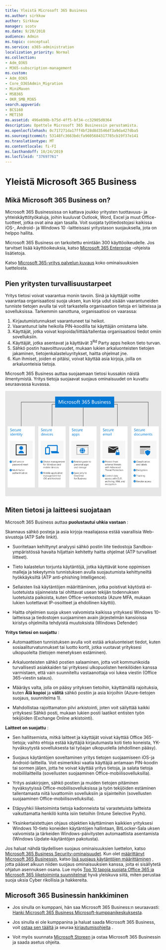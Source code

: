 ```yaml
---
title: Yleistä Microsoft 365 Business
ms.author: sirkkuw
author: Sirkkuw
manager: scotv
ms.date: 9/20/2018
audience: Admin
ms.topic: conceptual
ms.service: o365-administration
localization_priority: Normal
ms.collection:
- Adm_O365
- M365-subscription-management
ms.custom:
- Adm_O365
- Core_O365Admin_Migration
- MiniMaven
- MSB365
- OKR_SMB_M365
search.appverid:
- BCS160
- MET150
ms.assetid: 496e690b-b75d-4ff5-bf34-cc32905d0364
description: Opettele Microsoft 365 Businessin perustamista.
ms.openlocfilehash: 0c717271da17ff4bf28d8d3546df3a9da427dba5
ms.sourcegitcommit: 53148fc3663bdcfa9605684317785cb19f37e141
ms.translationtype: MT
ms.contentlocale: fi-FI
ms.lasthandoff: 10/24/2019
ms.locfileid: "37697761"
---
```

# <a name="overview-of-microsoft-365-business"></a>Yleistä Microsoft 365 Business

## <a name="what-is-microsoft-365-business"></a>Mikä Microsoft 365 Business on?

Microsoft 365 Businessissa on kattava joukko yritysten tuottavuus- ja yhteiskäyttötyökaluja, joihin kuuluvat Outlook, Word, Excel ja muut Office-tuotteet, jotka ovat aina ajan tasalla. Voit suojata työtiedostojasi kaikissa iOS-, Android- ja Windows 10 -laitteissasi yritystason suojauksella, jota on helppo hallita.
  
Microsoft 365 Business on tarkoitettu enintään 300 käyttöoikeudelle. Jos tarvitset lisää käyttöoikeuksia, katso [Microsoft 365 Enterprise](https://go.microsoft.com/fwlink/p/?linkid=860986) -ohjeista lisätietoja.

Katso [Microsoft 365-yritys palvelun kuvaus](https://docs.microsoft.com/office365/servicedescriptions/microsoft-365-service-descriptions/microsoft-365-business-service-description) koko ominaisuuksien luettelosta.
  
## <a name="small-business-security-needs"></a>Pien yritysten turvallisuustarpeet

Yritys tietosi voivat vaarantua monin tavoin. Sinä ja käyttäjät voitte vaarantaa organisaatiosi suoja uksen, kun kirja udut sisään vaarantuneiden tunniste tietojen avulla tai voit tarkastella organisaation tietoja eri laitteissa ja sovelluksissa. Tarkemmin sanottuna, organisaatiosi on vaarassa:

1. Kirjautumistunnukset vaarantuneet tai heikot.
2. Vaarantunut laite heikolla PIN-koodilla tai käyttäjän omistama laite.
3. Käyttäjät, jotka voivat kopioida/liittää/tallentaa organisaatiosi tiedot omiin sovelluksiin.
4. Käyttäjät, jotka asentavat ja käyttävät 3<sup>Rd</sup> Party apps heikon tieto turvan.
5. Sähkö postin haavoittuvuudet, mukaan lukien arkaluonteisten tietojen jakaminen, tietojenkalasteluyritykset, haitta ohjelmat jne.
6. Kun ihmiset, joiden ei pitäisi, voivat käyttää asia kirjoja, joilla on arkaluonteisia tietoja.

Microsoft 365 Business auttaa suojaamaan tietosi kussakin näistä ilmentymistä. Yritys tietoja suojaavat suojaus ominaisuudet on kuvattu seuraavassa kuvassa.

![Luku, joka osoittaa, miten M365B suojelee yritystäsi.](media/m365businessvalueadd.png)

## <a name="how-your-data-and-devices-are-protected"></a>Miten tietosi ja laitteesi suojataan

Microsoft 365 Business auttaa **puolustautui uhkia vastaan** :

Skannaus sähkö posteja ja asia kirjoja reaaliajassa estää vaarallisia Web-sivustoja (ATP Safe linkit).

- Suoritetaan kehittynyt analyysi sähkö postin liite tiedostoja Sandbox-ympäristössä havaita hiljattain kehitetty haitta ohjelmat (ATP turvalliset liitteet). 

- Tieto kalastelun torjunta käytäntöjä, jotka käyttävät kone oppimisen malleja ja tekeytymis tunnistuksen avulla suojautumista kehittyneiltä hyökkäyksiltä (ATP anti-phishing Intelligence). 

- Sellaisten lisä käytäntöjen määrittäminen, jotka poistivat käytöstä ei-luotetuista sijainneista tai ohittavat usean tekijän todennuksen luotetuista paikoista, kuten Office-verkostosta (Azure MFA, mukaan lukien luotettavat IP-osoitteet ja ehdollinen käyttö). 

- Haitta ohjelmien suoja uksen valvomista kaikissa yrityksesi Windows 10-laitteissa ja tiedostojen suojaaminen avain järjestelmän kansioissa kiristys ohjelmilta tehdyistä muutoksista (Windows Defender)

**Yritys tietosi on suojattu** :

- Automaattisen tunnistuksen avulla voit estää arkaluonteiset tiedot, kuten sosiaaliturvatunnukset tai luotto kortit, jotka vuotavat yrityksesi ulkopuolelta (tietojen menetyksen estäminen). 

- Arkaluonteisten sähkö postien salaaminen, jotta voit kommunikoida turvallisesti asiakkaiden tai yrityksesi ulkopuolisten henkilöiden kanssa varmistaen, että vain suunniteltu vastaanottaja voi lukea viestin (Office 365-viestin salaus).

- Määräys valta, jolla on pääsy yrityksen tietoihin, käyttämällä rajoituksia, kuten **Älä kopioi** ja **välitä** sähkö postiin ja asia kirjoihin (Azure-tietojen suojaus, suunnitelma 1).

- Mahdollistaa rajoittamaton pilvi arkistointi, joten voit säilyttää kaikki yrityksesi Sähkö posti, mukaan lukien posti laatikot entisten työn tekijöiden (Exchange Online arkistointi).

**Laitteet on suojattu** :

- Sen hallitsemista, mitkä laitteet ja käyttäjät voivat käyttää Office 365-tietoja; vaihto ehtoja estää käyttäjiä kirjautumasta koti tieto koneista, YK-hyväksytystä sovelluksesta tai työajan ulkopuolella (ehdollinen pääsy).

- Suojaus käytäntöjen soveltaminen yritys tietojen suojaamiseen iOS-ja Android-laitteilla.  Voit esimerkiksi vaatia käyttäjiä antamaan PIN-koodin tai sormen jäljen, jotta he voivat käyttää yritys tietoja, ja salata tietoja mobiililaitteilla (sovellusten suojaaminen Office-mobiilisovelluksilla).

- Yritys asiakirjojen, sähkö postien ja muiden tietojen pitäminen hyväksytyissä Office-mobiilisovelluksissa ja työn tekijöiden estäminen tallentamasta niitä luvattomiin sovelluksiin ja sijainteihin (sovellusten suojaaminen Office-mobiilisovelluksilla).

- Etäpyyhkii liiketoiminta tietoja kadonneista tai varastetuista laitteista vaikuttamatta henkilö kohta isiin tietoihin (Intune Selective Pyyhi).

- Yksinkertaistettujen ohjaus objektien käyttäminen kaikkien yrityksesi Windows 10-tieto koneiden käytäntöjen hallintaan, BitLocker-Sala uksen valvomista ja tärkeiden Windows-päivitysten automaattista asentamista (Windows Update-käytäntöjen pakotusta).

Jos haluat nähdä täydellisen suojaus ominaisuuksien luettelon, katso [Microsoft 365 Business Security-ominaisuudet](security-features.md). Kun olet [määrittänyt Microsoft 365 Businessin](set-up.md), katso [lisä suojaus käytäntöjen määrittäminen](set-up-advanced-security.md) , jotta pääset alkuun niiden suojaus ominaisuuksien kanssa, joita ei sisällytetä ohjatun asennuksen osana. Lue myös [Top 10 tapoja suojata Office 365 ja Microsoft 365 liiketoiminta suunnitelmat](https://docs.microsoft.com/office365/admin/security-and-compliance/secure-your-business-data) hyvä yleiskuva siitä, miten perustaa suoja uksia Cyber rikollisia ja hakkereita.

## <a name="get-microsoft-365-business"></a>Microsoft 365 Businessin hankkiminen

- Jos sinulla on kumppani, hän saa Microsoft 365 Business:n seuraavasti: [Hanki Microsoft 365 Business Microsoft-kumppanikeskuksesta](get-microsoft-365-business.md#get-microsoft-365-business-from-microsoft-partner-center).

- Jos sinulla ei ole kumppanina ja haluat saada Microsoft 365 Business, voit [ostaa sen täältä](https://www.microsoft.com/microsoft-365/business) ja seuraa [kirjautumisohjeita](sign-up.md) .

- Voit myös suunnata [Microsoft Storeen](https://www.microsoft.com/en-us/store/locations/find-a-store?icid=en-us_UF_FAS) ja ostaa Microsoft 365 Businessin ja saada asetus ohjeita.
